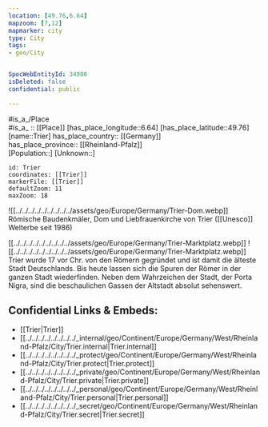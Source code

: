 ```yaml
---
location: [49.76,6.64] 
mapzoom: [7,12] 
mapmarker: city 
type: City
tags:
- geo/City


SpocWebEntityId: 34980
isDeleted: false
confidential: public

---
```

#is_a_/Place  
#is_a_ :: [[Place]] 
[has_place_longitude::6.64] 
[has_place_latitude::49.76] 
[name::Trier] 
has_place_country:: [[Germany]]  
has_place_province:: [[Rheinland-Pfalz]]  
[Population::] 
[Unknown::] 


```leaflet
id: Trier
coordinates: [[Trier]] 
markerFile: [[Trier]] 
defaultZoom: 11 
maxZoom: 18
```


![[../../../../../../../../../assets/geo/Europe/Germany/Trier-Dom.webp]] 
Römische Baudenkmäler, Dom und Liebfrauenkirche von Trier ([[Unesco]] Welterbe seit 1986)

[[../../../../../../../../../assets/geo/Europe/Germany/Trier-Marktplatz.webp]] 
![[../../../../../../../../../assets/geo/Europe/Germany/Trier-Marktplatz.webp]]
Trier wurde 17 vor Chr. von den Römern gegründet 
und ist damit die älteste Stadt Deutschlands. 
Bis heute lassen sich die Spuren der Römer in der ganzen Stadt wiederfinden. 
Neben dem Wahrzeichen der Stadt, der Porta Nigra, 
sind die beschaulichen Gassen der Altstadt absolut sehenswert.

## Confidential Links & Embeds: 
- [[Trier|Trier]]  
- [[../../../../../../../../_internal/geo/Continent/Europe/Germany/West/Rheinland-Pfalz/City/Trier.internal|Trier.internal]] 
- [[../../../../../../../../_protect/geo/Continent/Europe/Germany/West/Rheinland-Pfalz/City/Trier.protect|Trier.protect]] 
- [[../../../../../../../../_private/geo/Continent/Europe/Germany/West/Rheinland-Pfalz/City/Trier.private|Trier.private]] 
- [[../../../../../../../../_personal/geo/Continent/Europe/Germany/West/Rheinland-Pfalz/City/Trier.personal|Trier.personal]] 
- [[../../../../../../../../_secret/geo/Continent/Europe/Germany/West/Rheinland-Pfalz/City/Trier.secret|Trier.secret]] 
